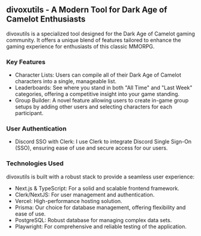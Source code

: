## divoxutils - A Modern Tool for Dark Age of Camelot Enthusiasts

divoxutils is a specialized tool designed for the Dark Age of Camelot gaming community. It offers a unique blend of features tailored to enhance the gaming experience for enthusiasts of this classic MMORPG.

### Key Features
- Character Lists: Users can compile all of their Dark Age of Camelot characters into a single, manageable list.
- Leaderboards: See where you stand in both "All Time" and "Last Week" categories, offering a competitive insight into your game standing.
- Group Builder: A novel feature allowing users to create in-game group setups by adding other users and selecting characters for each participant.

### User Authentication
- Discord SSO with Clerk: I use Clerk to integrate Discord Single Sign-On (SSO), ensuring ease of use and secure access for our users.

### Technologies Used
divoxutils is built with a robust stack to provide a seamless user experience:

- Next.js & TypeScript: For a solid and scalable frontend framework.
- Clerk/NextJS: For user management and authentication.
- Vercel: High-performance hosting solution.
- Prisma: Our choice for database management, offering flexibility and ease of use.
- PostgreSQL: Robust database for managing complex data sets.
- Playwright: For comprehensive and reliable testing of the application.

